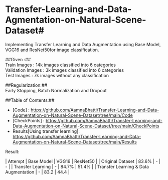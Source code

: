 # Transfer-Learning-and-Data-Agmentation-on-Natural-Scene-Dataset#
Implementing Transfer Learning and Data Augmentation using Base Model, VGG16 and ResNet50for image classification.<br>

##Given :##<br>
Train Images : 14k images classified into 6 categories <br>
Validation Images : 3k images classified into 6 categories <br>
Test Images : 7k images without any classification <br>

##Regularization:##<br>
Early Stopping, Batch Normalization and Dropout<br>

##Table of Contents:##<br>
* [Code] : https://github.com/AamnaBhatti/Transfer-Learning-and-Data-Augmentation-on-Natural-Scene-Dataset/tree/main/Code
* [CheckPoints] : https://github.com/AamnaBhatti/Transfer-Learning-and-Data-Augmentation-on-Natural-Scene-Dataset/tree/main/CheckPoints
* Results[Using transfer learning]: https://github.com/AamnaBhatti/Transfer-Learning-and-Data-Augmentation-on-Natural-Scene-Dataset/tree/main/Results


Result:<br>

| Attempt | Base Model | VGG16 | ResNet50 |
| Original Dataset |  83.6% | - | - |
| Transfer Learning  |  - | 84.7% | 51.4% |
| Transfer Learning & Data Augmentation |  - | 83.2 | 44.4 |
